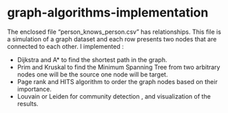 # graph-algorithms-implementation

The enclosed file “person_knows_person.csv” has relationships. This file is a simulation of a graph dataset and each row presents two nodes that are connected to each other.
I implemented : 
- Dijkstra and A* to find the shortest path in the graph.
- Prim and Kruskal to find the Minimum Spanning Tree from two arbitrary nodes one will be the source one node will be target.
- Page rank and HITS algorithm to order the graph nodes based on their importance.
- Louvain or Leiden for community detection , and visualization of the results.
